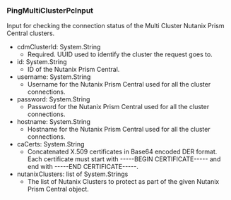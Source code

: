 ### PingMultiClusterPcInput
Input for checking the connection status of the Multi Cluster Nutanix Prism Central clusters.

- cdmClusterId: System.String
  - Required. UUID used to identify the cluster the request goes to.
- id: System.String
  - ID of the Nutanix Prism Central.
- username: System.String
  - Username for the Nutanix Prism Central used for all the cluster connections.
- password: System.String
  - Password for the Nutanix Prism Central used for all the cluster connections.
- hostname: System.String
  - Hostname for the Nutanix Prism Central used for all the cluster connections.
- caCerts: System.String
  - Concatenated X.509 certificates in Base64 encoded DER format. Each certificate must start with -----BEGIN CERTIFICATE----- and end with -----END CERTIFICATE-----.
- nutanixClusters: list of System.Strings
  - The list of Nutanix Clusters to protect as part of the given Nutanix Prism Central object.
